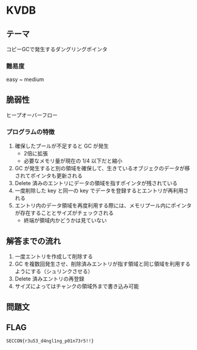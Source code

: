 # KVDB

## テーマ
コピーGCで発生するダングリングポインタ

### 難易度
easy ~ medium

## 脆弱性
ヒープオーバーフロー

### プログラムの特徴
1. 確保したプールが不足すると GC が発生
    - 2倍に拡張
    - 必要なメモリ量が現在の 1/4 以下だと縮小
1. GC が発生すると別の領域を確保して、生きているオブジェクのデータが移されてポインタも更新される
2. Delete 済みのエントリにデータの領域を指すポインタが残されている
3. 一度削除した key と同一の key でデータを登録するとエントリが再利用される
4. エントリ内のデータ領域を再度利用する際には、メモリプール内にポインタが存在することとサイズがチェックされる
    - 終端が領域内かどうかは見ていない

## 解答までの流れ
1. 一度エントリを作成して削除する
2. GC を複数回発生させ、削除済みエントリが指す領域と同じ領域を利用するようにする（シュリンクさせる）
3. Delete 済みエントリの再登録
4. サイズによってはチャンクの領域外まで書き込み可能

## 問題文

## FLAG
`SECCON{r3u53_d4ngl1ng_p01n73r5!!}`
